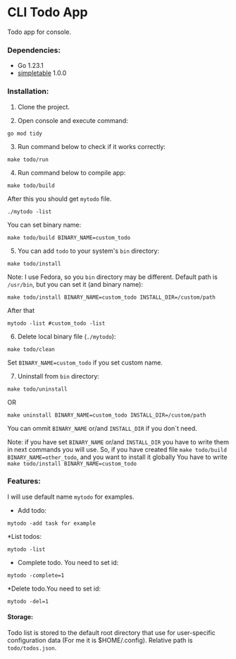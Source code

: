 # CLI Todo App
Todo app for console.

### Dependencies:

* Go 1.23.1
* <a href="https://github.com/alexeyco/simpletable">simpletable</a> 1.0.0

### Installation:

1. Clone the project.

2. Open console and execute command:
```commandline
go mod tidy
```
3. Run command below to check if it works correctly:
```commandline
make todo/run
```

4. Run command below to compile app:
```commandline
make todo/build
```

After this you should get `mytodo` file.
```commandline
./mytodo -list
```
You can set binary name:
```commandline
make todo/build BINARY_NAME=custom_todo
```
5. You can add `todo` to your system's `bin` directory:
```commandline
make todo/install
```
Note: I use Fedora, so you `bin` directory may be different. Default path is `/usr/bin`, but you can set it (and binary name):
```commandline
make todo/install BINARY_NAME=custom_todo INSTALL_DIR=/custom/path
```

After that
```commandline
mytodo -list #custom_todo -list
```
6. Delete local binary file (`./mytodo`):
```commandline
make todo/clean
```
Set `BINARY_NAME=custom_todo` if you set custom name.

7. Uninstall from `bin` directory:
```commandline
make todo/uninstall
```
OR
```commandline
make uninstall BINARY_NAME=custom_todo INSTALL_DIR=/custom/path
```
You can ommit `BINARY_NAME` or/and `INSTALL_DIR` if you don`t need.

Note: if you have set `BINARY_NAME` or/and `INSTALL_DIR` you have to write them in next commands you will use.
So, if you have created file `make todo/build BINARY_NAME=other_todo`, and you want to install it globally
You have to write `make todo/install BINARY_NAME=custom_todo`
### Features:
I will use default name `mytodo` for examples.
* Add todo:
```commandline
mytodo -add task for example
```
*List todos:
```commandline
mytodo -list
```
* Complete todo. You need to set id:
```commandline
mytodo -complete=1
```
*Delete todo.You need to set id:
```commandline
mytodo -del=1
```
#### Storage:
Todo list is stored to the default root directory that use for user-specific configuration data (For me it is $HOME/.config).
Relative path is `todo/todos.json`.
